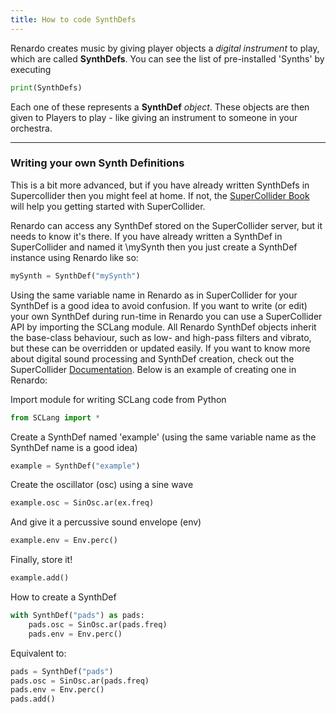 ```yaml
---
title: How to code SynthDefs
---
```



Renardo creates music by giving player objects a *digital instrument* to play, which are called **SynthDefs**. You can see the list of pre-installed 'Synths' by executing

```python
print(SynthDefs)
```

Each one of these represents a **SynthDef** *object*. These objects are then given to Players to play - like giving an instrument to someone in your orchestra.


---
### Writing your own Synth Definitions

This is a bit more advanced, but if you have already written SynthDefs in Supercollider then you might feel at home. If not, the [SuperCollider Book](https://github.com/supercollider/scbookcode/) will help you getting started with SuperCollider. 

Renardo can access any SynthDef stored on the SuperCollider server, but it needs to know it's there. If you have already written a SynthDef in SuperCollider and named it \mySynth then you just create a SynthDef instance using Renardo like so:
```python
mySynth = SynthDef("mySynth")
```

Using the same variable name in Renardo as in SuperCollider for your SynthDef is a good idea to avoid confusion. If you want to write (or edit) your own SynthDef during run-time in Renardo you can use a SuperCollider API by importing the SCLang module. All Renardo SynthDef objects inherit the base-class behaviour, such as low- and high-pass filters and vibrato, but these can be overridden or updated easily. If you want to know more about digital sound processing and SynthDef creation, check out the SuperCollider [Documentation](https://doc.sccode.org/). Below is an example of creating one in Renardo:

Import module for writing SCLang code from Python
```python
from SCLang import *
```

Create a SynthDef named 'example' (using the same variable name as the SynthDef name is a good idea)
```python
example = SynthDef("example")
```

Create the oscillator (osc) using a sine wave
```python
example.osc = SinOsc.ar(ex.freq)
```

And give it a percussive sound envelope (env)
```python
example.env = Env.perc()
```

Finally, store it!
```python
example.add()
```

How to create a SynthDef
```python
with SynthDef("pads") as pads:
	pads.osc = SinOsc.ar(pads.freq)
	pads.env = Env.perc()
```

Equivalent to:
```python
pads = SynthDef("pads")
pads.osc = SinOsc.ar(pads.freq)
pads.env = Env.perc()
pads.add()
```
